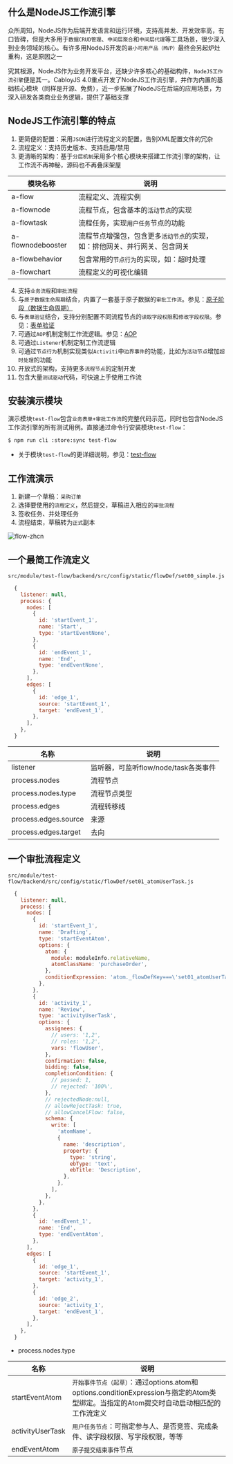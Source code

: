 ## 什么是NodeJS工作流引擎

众所周知，NodeJS作为后端开发语言和运行环境，支持高并发、开发效率高，有口皆碑，但是大多用于`数据CRUD管理`、`中间层聚合`和`中间层代理`等工具场景，很少深入到业务领域的核心。有许多用NodeJS开发的`最小可用产品（MVP）`最终会另起炉灶重构，这是原因之一

究其根源，NodeJS作为业务开发平台，还缺少许多核心的基础构件，`NodeJS工作流引擎`便是其一。CabloyJS 4.0重点开发了NodeJS工作流引擎，并作为内置的基础核心模块（同样是开源、免费），近一步拓展了NodeJS在后端的应用场景，为深入研发各类商业业务逻辑，提供了基础支撑

## NodeJS工作流引擎的特点

1. 更简便的配置：采用`JSON`进行流程定义的配置，告别XML配置文件的冗杂
2. 流程定义：支持历史版本、支持启用/禁用
3. 更清晰的架构：基于`分层机制`采用多个核心模块来搭建工作流引擎的架构，让工作流不再神秘，源码也不再叠床架屋

| 模块名称 | 说明 |
|----|----|
| a-flow | 流程定义、流程实例 |
| a-flownode | 流程节点，包含基本的`活动节点`的实现 |
| a-flowtask | 流程任务，实现`用户任务`节点的功能 |
| a-flownodebooster | 流程节点增强包，包含更多`活动节点`的实现，如：排他网关、并行网关、包含网关 |
| a-flowbehavior | 包含常用的`节点行为`的实现，如：超时处理 |
| a-flowchart | 流程定义的可视化编辑 |

 4. 支持`业务流程`和`审批流程`
 5. 与`原子数据生命周期`结合，内置了一套基于原子数据的`审批工作流`。参见：[原子阶段（数据生命周期）](https://cabloy.com/zh-cn/articles/atom-stage.html)
 6. 与`表单验证`结合，支持分别配置不同流程节点的`读取字段权限`和`修改字段权限`。参见：[表单验证](https://cabloy.com/zh-cn/articles/form-validation.html)
 7. 可通过`AOP`机制定制工作流逻辑。参见：[AOP](https://cabloy.com/zh-cn/articles/aop.html)
 8. 可通过`Listener`机制定制工作流逻辑
 9. 可通过`节点行为`机制实现类似`Activiti`中`边界事件`的功能，比如为`活动节点`增加`超时处理`的功能
10. 开放式的架构，支持更多`流程节点`的定制开发
11. 包含大量`测试驱动`代码，可快速上手使用工作流

## 安装演示模块

演示模块`test-flow`包含`业务表单+审批工作流`的完整代码示范，同时也包含NodeJS工作流引擎的所有测试用例。直接通过命令行安装模块`test-flow`：

``` bash
$ npm run cli :store:sync test-flow
```

* 关于模块`test-flow`的更详细说明，参见：[test-flow](https://store.cabloy.com/zh-cn/articles/test-flow.html)

## 工作流演示

1. 新建一个草稿：`采购订单`
2. 选择要使用的`流程定义`，然后提交，草稿进入相应的`审批流程`
3. 签收任务、并处理任务
4. 流程结束，草稿转为`正式`副本

![flow-zhcn](https://portal.cabloy.com/api/a/file/file/download/a2e337ef9450431cbd130f8da48eb392.gif)

## 一个最简工作流定义

`src/module/test-flow/backend/src/config/static/flowDef/set00_simple.js`

``` javascript
  {
    listener: null,
    process: {
      nodes: [
        {
          id: 'startEvent_1',
          name: 'Start',
          type: 'startEventNone',
        },
        {
          id: 'endEvent_1',
          name: 'End',
          type: 'endEventNone',
        },
      ],
      edges: [
        {
          id: 'edge_1',
          source: 'startEvent_1',
          target: 'endEvent_1',
        },
      ],
    },
  }
```

| 名称 | 说明 |
|----|----|
| listener | 监听器，可监听flow/node/task各类事件 |
| process.nodes | 流程节点 |
| process.nodes.type | 流程节点类型 |
| process.edges | 流程转移线 |
| process.edges.source | 来源 |
| process.edges.target | 去向 |

## 一个审批流程定义

`src/module/test-flow/backend/src/config/static/flowDef/set01_atomUserTask.js`

``` javascript
  {
    listener: null,
    process: {
      nodes: [
        {
          id: 'startEvent_1',
          name: 'Drafting',
          type: 'startEventAtom',
          options: {
            atom: {
              module: moduleInfo.relativeName,
              atomClassName: 'purchaseOrder',
            },
            conditionExpression: 'atom._flowDefKey===\'set01_atomUserTask\'',
          },
        },
        {
          id: 'activity_1',
          name: 'Review',
          type: 'activityUserTask',
          options: {
            assignees: {
              // users: '1,2',
              // roles: '1,2',
              vars: 'flowUser',
            },
            confirmation: false,
            bidding: false,
            completionCondition: {
              // passed: 1,
              // rejected: '100%',
            },
            // rejectedNode:null,
            // allowRejectTask: true,
            // allowCancelFlow: false,
            schema: {
              write: [
                'atomName',
                {
                  name: 'description',
                  property: {
                    type: 'string',
                    ebType: 'text',
                    ebTitle: 'Description',
                  },
                },
              ],
            },
          },
        },
        {
          id: 'endEvent_1',
          name: 'End',
          type: 'endEventAtom',
        },
      ],
      edges: [
        {
          id: 'edge_1',
          source: 'startEvent_1',
          target: 'activity_1',
        },
        {
          id: 'edge_2',
          source: 'activity_1',
          target: 'endEvent_1',
        },
      ],
    },
  }
```

* process.nodes.type

| 名称 | 说明 |
|----|----|
| startEventAtom | `开始事件节点（起草）`：通过options.atom和options.conditionExpression与指定的Atom类型绑定。当指定的Atom提交时自动启动相匹配的工作流定义 |
| activityUserTask | `用户任务节点`：可指定参与人、是否竞签、完成条件、读字段权限、写字段权限，等等 |
| endEventAtom | `原子提交结束事件`节点 |
